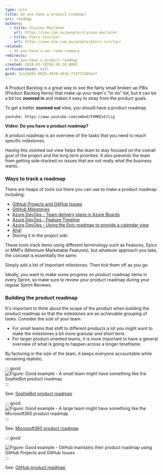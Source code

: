 ```yaml
---
type: rule
title: Do you have a product roadmap?
uri: roadmap
authors:
  - title: Ulysses Maclaren
    url: https://ssw.com.au/people/ulysses-maclaren
  - title: Piers Sinclair
    url: https://www.ssw.com.au/people/piers-sinclair
related:
  - do-you-have-a-war-room-summary
redirects:
  - do-you-have-a-product-roadmap
created: 2016-03-18T04:30:18.000Z
archivedreason: null
guid: 3e1cb281-662b-4420-a016-713f27d69acf
---
```

A Product Backlog is a great way to see the fairly small broken up PBIs (Product Backlog Items) that make up your team's "to do" list, but it can be a bit too **zoomed in** and makes it easy to stray from the product goals.

To get a better **zoomed out** view, you should have a product roadmap. 

<!--endintro-->

`youtube: https://www.youtube.com/embed/FXMMZvE1lig`

**Video: Do you have a product roadmap?**


A product roadmap is an overview of the tasks that you need to reach specific milestones.

Having this zoomed out view helps the team to stay focused on the overall goal of the project and the long term priorities. It also prevents the team from getting side-tracked on issues that are not really what the business wants.

### Ways to track a roadmap

There are heaps of tools out there you can use to make a product roadmap including:

* [GitHub Projects and GitHub Issues](https://docs.github.com/en/issues/planning-and-tracking-with-projects/creating-projects/creating-a-project)
* [GitHub Milestones](https://docs.github.com/en/issues/using-labels-and-milestones-to-track-work/about-milestones)
* [Azure DevOps - Team delivery plans in Azure Boards](https://docs.microsoft.com/en-us/azure/devops/boards/plans/review-team-plans?view=azure-devops)
* [Azure DevOps - Feature Timeline](https://docs.microsoft.com/en-us/azure/devops/boards/extensions/feature-timeline?view=azure-devops)
* [Azure DevOps - Using the Epic roadmap to provide a calendar view](https://docs.microsoft.com/en-us/azure/devops/boards/extensions/epic-roadmap?view=azure-devops)
* [Aha!](https://www.aha.io/roadmapping/guide/product-roadmap/roadmap-examples)
* Storing it in the project wiki

These tools track items using different terminology such as Features, Epics or MMFs (Minimum Marketable Features), but whatever approach you take, the concept is essentially the same.

Simply add a list of important milestones. Then tick them off as you go. 

Ideally, you want to make some progress on product roadmap items in every Sprint, so make sure to review your product roadmap during your regular Sprint Reviews.

### Building the product roadmap

It's important to think about the scope of the product when building the product roadmap so that the milestones are an achievable grouping of tasks. Consider the size of your team: 

* For small teams that shift to different products a lot you might want to make the milestones a bit more granular and short term. 
* For larger product oriented teams, it is more important to have a general overview of what is going to happen across a longer timeframe.

By factoring in the size of the team, it keeps everyone accountable while remaining realistic.

::: good
![Figure: Good example - A small team might have something like the SophieBot product roadmap](sophiebotroadmap.png)
:::

See: [SophieBot product roadmap](https://github.com/SSWConsulting/SSW.SophieBot/wiki#roadmap)

::: good
![Figure: Good example - A large team might have something like the Microsoft365 product roadmap](microsoft365roadmap.png)
:::

See: [Microsoft365 product roadmap](https://www.microsoft.com/en-us/microsoft-365/roadmap)

::: good

![Figure: Good example - GitHub maintains their product roadmap using GitHub Projects and GitHub Issues](githubroadmap.png)
:::

See: [GitHub product roadmap](https://github.com/orgs/github/projects/4247/views/1)
